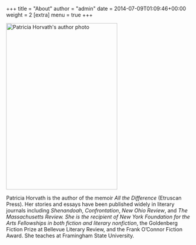 +++
title = "About"
author = "admin"
date = 2014-07-09T01:09:46+00:00
weight = 2
[extra]
  menu = true
+++

<img class="alignleft" src="/images/about.jpg" alt="Patricia Horvath's author photo" width="300" height="450" />

Patricia Horvath is the author of the memoir _All the Difference_ (Etruscan Press). Her stories and essays have been published widely in literary journals including _Shenandoah_, _Confrontation_, _New Ohio Review_, and _The Massachusetts Review. She is the recipient of New York Foundation for the Arts Fellowships in both fiction and literary nonfiction_, the Goldenberg Fiction Prize at Bellevue Literary Review, and the Frank O’Connor Fiction Award. She teaches at Framingham State University.
